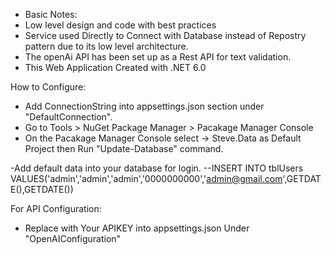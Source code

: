 
- Basic Notes:
- Low level design and code with best  practices
- Service used Directly to Connect with Database instead of Repostry pattern due to its low level architecture.
- The openAi API has been set up as a Rest API for text validation.
- This Web Application Created with .NET 6.0

How to Configure:
- Add ConnectionString into appsettings.json section under "DefaultConnection".
- Go to Tools > NuGet Package Manager > Pacakage Manager Console
- On the Pacakage Manager Console select -> Steve.Data as Default Project then Run "Update-Database" command.
 
-Add default data into your database for login.
--INSERT INTO tblUsers VALUES('admin','admin','admin','0000000000','admin@gmail.com',GETDATE(),GETDATE())

For API Configuration:
- Replace <KEY> with Your APIKEY into appsettings.json Under "OpenAIConfiguration"

